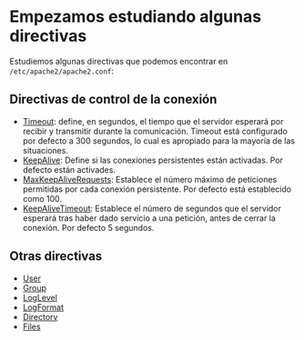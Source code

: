 # Empezamos estudiando algunas directivas

Estudiemos algunas directivas que podemos encontrar en `/etc/apache2/apache2.conf`:

## Directivas de control de la conexión

* [Timeout](http://httpd.apache.org/docs/2.4/mod/core.html#timeout): define, en segundos, el tiempo que el servidor esperará por recibir y transmitir durante la comunicación. Timeout está configurado por defecto a 300 segundos, lo cual es apropiado para la mayoría de las situaciones. 
* [KeepAlive](http://httpd.apache.org/docs/2.4/mod/core.html#keepalive): Define si las conexiones persistentes están activadas. Por defecto están activades.
* [MaxKeepAliveRequests](http://httpd.apache.org/docs/2.4/mod/core.html#maxkeepaliverequests): Establece el número máximo de peticiones permitidas por cada conexión persistente. Por defecto está establecido como 100.
* [KeepAliveTimeout](http://httpd.apache.org/docs/2.4/mod/core.html#keepalivetimeout): Establece el número de segundos que el servidor esperará tras haber dado servicio a una petición, antes de cerrar la conexión. Por defecto 5 segundos.

## Otras directivas

* [User](http://httpd.apache.org/docs/2.4/mod/mpm_common.html#user)
* [Group](http://httpd.apache.org/docs/2.4/mod/mpm_common.html#group)
* [LogLevel](http://httpd.apache.org/docs/2.4/mod/core.html#loglevel)
* [LogFormat](http://httpd.apache.org/docs/2.4/mod/mod_log_config.html#logformat)
* [Directory](http://httpd.apache.org/docs/2.4/mod/core.html#directory)
* [Files](http://httpd.apache.org/docs/2.4/mod/core.html#files)